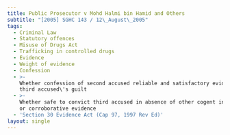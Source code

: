 ```yaml
---
title: Public Prosecutor v Mohd Halmi bin Hamid and Others
subtitle: "[2005] SGHC 143 / 12\_August\_2005"
tags:
  - Criminal Law
  - Statutory offences
  - Misuse of Drugs Act
  - Trafficking in controlled drugs
  - Evidence
  - Weight of evidence
  - Confession
  - >-
    Whether confession of second accused reliable and satisfactory evidence of
    third accused\'s guilt
  - >-
    Whether safe to convict third accused in absence of other cogent independent
    or corroborative evidence
  - 'Section 30 Evidence Act (Cap 97, 1997 Rev Ed)'
layout: single
---
```


